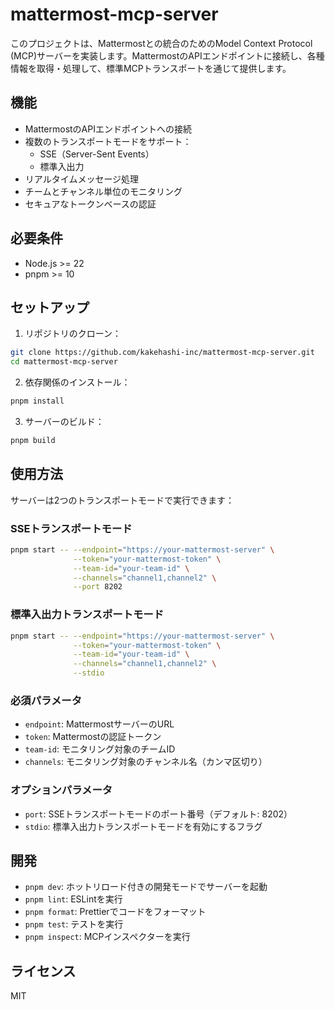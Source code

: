 # mattermost-mcp-server

このプロジェクトは、Mattermostとの統合のためのModel Context Protocol (MCP)サーバーを実装します。MattermostのAPIエンドポイントに接続し、各種情報を取得・処理して、標準MCPトランスポートを通じて提供します。

## 機能

- MattermostのAPIエンドポイントへの接続
- 複数のトランスポートモードをサポート：
  - SSE（Server-Sent Events）
  - 標準入出力
- リアルタイムメッセージ処理
- チームとチャンネル単位のモニタリング
- セキュアなトークンベースの認証

## 必要条件

- Node.js >= 22
- pnpm >= 10

## セットアップ

1. リポジトリのクローン：

```bash
git clone https://github.com/kakehashi-inc/mattermost-mcp-server.git
cd mattermost-mcp-server
```

2. 依存関係のインストール：

```bash
pnpm install
```

3. サーバーのビルド：

```bash
pnpm build
```

## 使用方法

サーバーは2つのトランスポートモードで実行できます：

### SSEトランスポートモード

```bash
pnpm start -- --endpoint="https://your-mattermost-server" \
              --token="your-mattermost-token" \
              --team-id="your-team-id" \
              --channels="channel1,channel2" \
              --port 8202
```

### 標準入出力トランスポートモード

```bash
pnpm start -- --endpoint="https://your-mattermost-server" \
              --token="your-mattermost-token" \
              --team-id="your-team-id" \
              --channels="channel1,channel2" \
              --stdio
```

### 必須パラメータ

- `endpoint`: MattermostサーバーのURL
- `token`: Mattermostの認証トークン
- `team-id`: モニタリング対象のチームID
- `channels`: モニタリング対象のチャンネル名（カンマ区切り）

### オプションパラメータ

- `port`: SSEトランスポートモードのポート番号（デフォルト: 8202）
- `stdio`: 標準入出力トランスポートモードを有効にするフラグ

## 開発

- `pnpm dev`: ホットリロード付きの開発モードでサーバーを起動
- `pnpm lint`: ESLintを実行
- `pnpm format`: Prettierでコードをフォーマット
- `pnpm test`: テストを実行
- `pnpm inspect`: MCPインスペクターを実行

## ライセンス

MIT
